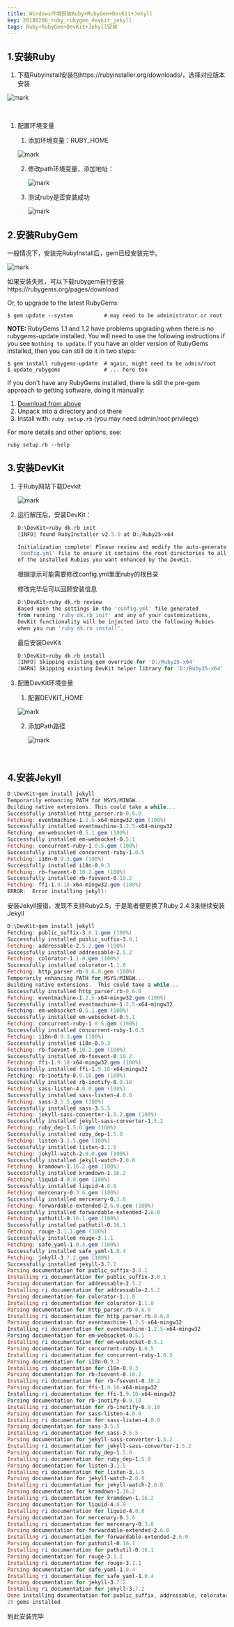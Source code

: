 ```yaml
---
title: Windows环境安装Ruby+RubyGem+DevKit+Jekyll
key: 20180206_ruby_rubygem_devkit_jekyll
tags: Ruby+RubyGem+DevKit+Jekyll安装
---
```


## 1.安装Ruby

1. 下载Rubyinstall安装包https://rubyinstaller.org/downloads/，选择对应版本安装<!--more-->

![mark](http://p3pla9n1t.bkt.clouddn.com/blog/180206/eDaHbhG9kb.png-Kuradeon)

​

1. 配置环境变量

   1. 添加环境变量：RUBY_HOME

   ![mark](http://p3pla9n1t.bkt.clouddn.com/blog/180206/A4hC4K69m1.png-Kuradeon)

   2. 修改path环境变量，添加地址：

      ![mark](http://p3pla9n1t.bkt.clouddn.com/blog/180206/1eDeF43cI0.png-Kuradeon)

   3. 测试ruby是否安装成功

      ![mark](http://p3pla9n1t.bkt.clouddn.com/blog/180206/Kgc767922C.png-Kuradeon)

## 2.安装RubyGem

一般情况下，安装完RubyInstall后，gem已经安装完毕。

![mark](http://p3pla9n1t.bkt.clouddn.com/blog/180206/G5J6B9chBb.png-Kuradeon)

如果安装失败，可以下载rubygem自行安装https://rubygems.org/pages/download

Or, to upgrade to the latest RubyGems:

```
$ gem update --system          # may need to be administrator or root
```

**NOTE:** RubyGems 1.1 and 1.2 have problems upgrading when there is no rubygems-update installed. You will need to use the following instructions if you see `Nothing to update`. If you have an older version of RubyGems installed, then you can still do it in two steps:

```
$ gem install rubygems-update  # again, might need to be admin/root
$ update_rubygems              # ... here too
```

If you don't have any RubyGems installed, there is still the pre-gem approach to getting software, doing it manually:

1. [Download from above](https://rubygems.org/pages/download#formats)
2. Unpack into a directory and `cd` there
3. Install with: `ruby setup.rb` (you may need admin/root privilege)

For more details and other options, see:

```
ruby setup.rb --help
```

## 3.安装DevKit

1. 于Ruby网站下载Devkit

   ![mark](http://p3pla9n1t.bkt.clouddn.com/blog/180206/DdC0hhHE9E.png-Kuradeon)

2. 运行解压后，安装DevKit：

   ```powershell
   D:\DevKit>ruby dk.rb init
   [INFO] found RubyInstaller v2.5.0 at D:/Ruby25-x64

   Initialization complete! Please review and modify the auto-generated
   'config.yml' file to ensure it contains the root directories to all
   of the installed Rubies you want enhanced by the DevKit.
   ```

   根据提示可能需要修改config.yml里面ruby的根目录

   修改完毕后可以回顾安装信息

   ```powershell
   D:\DevKit>ruby dk.rb review
   Based upon the settings in the 'config.yml' file generated
   from running 'ruby dk.rb init' and any of your customizations,
   DevKit functionality will be injected into the following Rubies
   when you run 'ruby dk.rb install'.
   ```

   最后安装DevKit

   ```powershell
   D:\DevKit>ruby dk.rb install
   [INFO] Skipping existing gem override for 'D:/Ruby25-x64'
   [WARN] Skipping existing DevKit helper library for 'D:/Ruby25-x64'
   ```

3. 配置DevKit环境变量

   1. 配置DEVKIT_HOME

   ![mark](http://p3pla9n1t.bkt.clouddn.com/blog/180206/aKL3dFeCEB.png-Kuradeon)

   2. 添加Path路径

      ![mark](http://p3pla9n1t.bkt.clouddn.com/blog/180206/0hJH7ei0FG.png-Kuradeon)

   ​

## 4.安装Jekyll

```powershell
D:\DevKit>gem install jekyll
Temporarily enhancing PATH for MSYS/MINGW...
Building native extensions. This could take a while...
Successfully installed http_parser.rb-0.6.0
Fetching: eventmachine-1.2.5-x64-mingw32.gem (100%)
Successfully installed eventmachine-1.2.5-x64-mingw32
Fetching: em-websocket-0.5.1.gem (100%)
Successfully installed em-websocket-0.5.1
Fetching: concurrent-ruby-1.0.5.gem (100%)
Successfully installed concurrent-ruby-1.0.5
Fetching: i18n-0.9.3.gem (100%)
Successfully installed i18n-0.9.3
Fetching: rb-fsevent-0.10.2.gem (100%)
Successfully installed rb-fsevent-0.10.2
Fetching: ffi-1.9.18-x64-mingw32.gem (100%)
ERROR:  Error installing jekyll:
```
安装Jekyll报错，发现不支持Ruby2.5，于是笔者便更换了Ruby 2.4.3来继续安装Jekyll

```powershell
D:\DevKit>gem install jekyll
Fetching: public_suffix-3.0.1.gem (100%)
Successfully installed public_suffix-3.0.1
Fetching: addressable-2.5.2.gem (100%)
Successfully installed addressable-2.5.2
Fetching: colorator-1.1.0.gem (100%)
Successfully installed colorator-1.1.0
Fetching: http_parser.rb-0.6.0.gem (100%)
Temporarily enhancing PATH for MSYS/MINGW...
Building native extensions.  This could take a while...
Successfully installed http_parser.rb-0.6.0
Fetching: eventmachine-1.2.5-x64-mingw32.gem (100%)
Successfully installed eventmachine-1.2.5-x64-mingw32
Fetching: em-websocket-0.5.1.gem (100%)
Successfully installed em-websocket-0.5.1
Fetching: concurrent-ruby-1.0.5.gem (100%)
Successfully installed concurrent-ruby-1.0.5
Fetching: i18n-0.9.3.gem (100%)
Successfully installed i18n-0.9.3
Fetching: rb-fsevent-0.10.2.gem (100%)
Successfully installed rb-fsevent-0.10.2
Fetching: ffi-1.9.18-x64-mingw32.gem (100%)
Successfully installed ffi-1.9.18-x64-mingw32
Fetching: rb-inotify-0.9.10.gem (100%)
Successfully installed rb-inotify-0.9.10
Fetching: sass-listen-4.0.0.gem (100%)
Successfully installed sass-listen-4.0.0
Fetching: sass-3.5.5.gem (100%)
Successfully installed sass-3.5.5
Fetching: jekyll-sass-converter-1.5.2.gem (100%)
Successfully installed jekyll-sass-converter-1.5.2
Fetching: ruby_dep-1.5.0.gem (100%)
Successfully installed ruby_dep-1.5.0
Fetching: listen-3.1.5.gem (100%)
Successfully installed listen-3.1.5
Fetching: jekyll-watch-2.0.0.gem (100%)
Successfully installed jekyll-watch-2.0.0
Fetching: kramdown-1.16.2.gem (100%)
Successfully installed kramdown-1.16.2
Fetching: liquid-4.0.0.gem (100%)
Successfully installed liquid-4.0.0
Fetching: mercenary-0.3.6.gem (100%)
Successfully installed mercenary-0.3.6
Fetching: forwardable-extended-2.6.0.gem (100%)
Successfully installed forwardable-extended-2.6.0
Fetching: pathutil-0.16.1.gem (100%)
Successfully installed pathutil-0.16.1
Fetching: rouge-3.1.1.gem (100%)
Successfully installed rouge-3.1.1
Fetching: safe_yaml-1.0.4.gem (100%)
Successfully installed safe_yaml-1.0.4
Fetching: jekyll-3.7.2.gem (100%)
Successfully installed jekyll-3.7.2
Parsing documentation for public_suffix-3.0.1
Installing ri documentation for public_suffix-3.0.1
Parsing documentation for addressable-2.5.2
Installing ri documentation for addressable-2.5.2
Parsing documentation for colorator-1.1.0
Installing ri documentation for colorator-1.1.0
Parsing documentation for http_parser.rb-0.6.0
Installing ri documentation for http_parser.rb-0.6.0
Parsing documentation for eventmachine-1.2.5-x64-mingw32
Installing ri documentation for eventmachine-1.2.5-x64-mingw32
Parsing documentation for em-websocket-0.5.1
Installing ri documentation for em-websocket-0.5.1
Parsing documentation for concurrent-ruby-1.0.5
Installing ri documentation for concurrent-ruby-1.0.5
Parsing documentation for i18n-0.9.3
Installing ri documentation for i18n-0.9.3
Parsing documentation for rb-fsevent-0.10.2
Installing ri documentation for rb-fsevent-0.10.2
Parsing documentation for ffi-1.9.18-x64-mingw32
Installing ri documentation for ffi-1.9.18-x64-mingw32
Parsing documentation for rb-inotify-0.9.10
Installing ri documentation for rb-inotify-0.9.10
Parsing documentation for sass-listen-4.0.0
Installing ri documentation for sass-listen-4.0.0
Parsing documentation for sass-3.5.5
Installing ri documentation for sass-3.5.5
Parsing documentation for jekyll-sass-converter-1.5.2
Installing ri documentation for jekyll-sass-converter-1.5.2
Parsing documentation for ruby_dep-1.5.0
Installing ri documentation for ruby_dep-1.5.0
Parsing documentation for listen-3.1.5
Installing ri documentation for listen-3.1.5
Parsing documentation for jekyll-watch-2.0.0
Installing ri documentation for jekyll-watch-2.0.0
Parsing documentation for kramdown-1.16.2
Installing ri documentation for kramdown-1.16.2
Parsing documentation for liquid-4.0.0
Installing ri documentation for liquid-4.0.0
Parsing documentation for mercenary-0.3.6
Installing ri documentation for mercenary-0.3.6
Parsing documentation for forwardable-extended-2.6.0
Installing ri documentation for forwardable-extended-2.6.0
Parsing documentation for pathutil-0.16.1
Installing ri documentation for pathutil-0.16.1
Parsing documentation for rouge-3.1.1
Installing ri documentation for rouge-3.1.1
Parsing documentation for safe_yaml-1.0.4
Installing ri documentation for safe_yaml-1.0.4
Parsing documentation for jekyll-3.7.2
Installing ri documentation for jekyll-3.7.2
Done installing documentation for public_suffix, addressable, colorator, http_parser.rb, eventmachine, em-websocket, concurrent-ruby, i18n, rb-fsevent, ffi, rb-inotify, sass-listen, sass, jekyll-sass-converter, ruby_dep, listen, jekyll-watch, kramdown, liquid, mercenary, forwardable-extended, pathutil, rouge, safe_yaml, jekyll after 40 seconds
25 gems installed
```

到此安装完毕